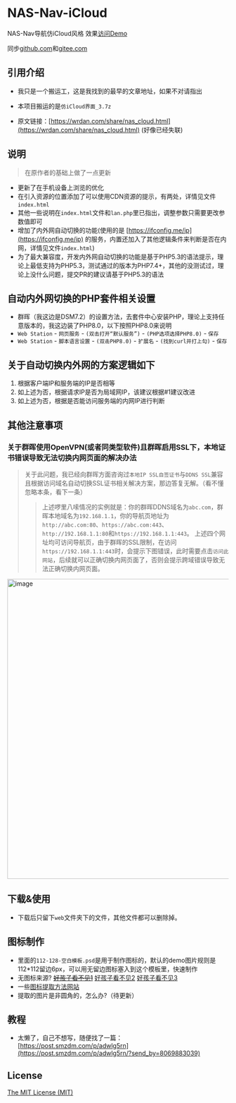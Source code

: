 # NAS-Nav-iCloud

NAS-Nav导航仿iCloud风格 效果[访问Demo](https://asundust.github.io/nav/)

同步[github.com](https://github.com/asundust/NAS-Nav-iCloud)和[gitee.com](https://gitee.com/asundust/NAS-Nav-iCloud)

## 引用介绍

- 我只是一个搬运工，这是我找到的最早的文章地址，如果不对请指出

- 本项目搬运的是`仿iCloud界面_3.7z`

- 原文链接：[https://wrdan.com/share/nas_cloud.html](https://wrdan.com/share/nas_cloud.html) (好像已经失联)

## 说明

> 在原作者的基础上做了一点更新

- 更新了在手机设备上浏览的优化
- 在引入资源的位置添加了可以使用CDN资源的提示，有两处，详情见文件`index.html`
- 其他一些说明在`index.html`文件和`lan.php`里已指出，调整参数只需要更改参数值即可
- 增加了内外网自动切换的功能(使用的是 [https://ifconfig.me/ip](https://ifconfig.me/ip) 的服务，内置还加入了其他逻辑条件来判断是否在内网，详情见文件`index.html`)
- 为了最大兼容度，开发内外网自动切换的功能是基于PHP5.3的语法提示，理论上最低支持为PHP5.3，测试通过的版本为PHP7.4+，其他的没测试过，理论上没什么问题，提交PR的建议请基于PHP5.3的语法

## 自动内外网切换的PHP套件相关设置

- 群晖（我这边是DSM7.2）的设置方法，去套件中心安装PHP，理论上支持任意版本的，我这边装了PHP8.0，以下按照PHP8.0来说明
- `Web Station` - `网页服务` - `(双击打开“默认服务”)` - `(PHP选项选择PHP8.0)` - `保存`
- `Web Station` - `脚本语言设置` - `(双击PHP8.0)` - `扩展名` - `(找到curl并打上勾)` - `保存`

## 关于自动切换内外网的方案逻辑如下

1. 根据客户端IP和服务端的IP是否相等
2. 如上述为否，根据请求IP是否为局域网IP，该建议根据#1建议改进
3. 如上述为否，根据是否能访问服务端的内网IP进行判断

## 其他注意事项

### 关于群晖使用OpenVPN(或者同类型软件)且群晖启用SSL下，本地证书错误导致无法切换内网页面的解决办法
> 关于此问题，我已经向群晖方面咨询过`本地IP SSL自签证书`与`DDNS SSL`兼容且根据访问域名自动切换SSL证书相关解决方案，那边答复无解。（看不懂忽略本条，看下一条） 
>> 上述啰里八嗦情况的实例就是：你的群晖DDNS域名为`abc.com`，群晖本地域名为`192.168.1.1`，你的导航页地址为`http://abc.com:80`、`https://abc.com:443`、`http://192.168.1.1:80`和`https://192.168.1.1:443`。
>> 上述四个网址均可访问导航页，由于群晖的SSL限制，在访问`https://192.168.1.1:443`时，会提示下图错误，此时需要点击`访问此网站`，后续就可以正确切换内网页面了，否则会提示跨域错误导致无法正确切换内网页面。
<img width="681" alt="image" src="https://github.com/asundust/NAS-Nav-iCloud/assets/6573979/41fcda87-0259-4962-8ed7-16be33a168d4">

## 下载&使用

- 下载后只留下`web`文件夹下的文件，其他文件都可以删除掉。

## 图标制作
- 里面的`112-128-空白模板.psd`是用于制作图标的，默认的demo图片规则是112*112留边6px，可以用无留边图标塞入到这个模板里，快速制作
- 无图标来源? [~~好孩子看不见1~~](http://zhangweijie.cn/hq-icon/) [好孩子看不见2](https://bendodson.com/projects/itunes-artwork-finder/) [好孩子看不见3](http://submit.icoicon.com/)
- 一些[图标提取方法网站](https://sspai.com/post/40682)
- 提取的图片是非圆角的，怎么办?（待更新）

## 教程
- 太懒了，自己不想写，随便找了一篇：[https://post.smzdm.com/p/adwlg5rn](https://post.smzdm.com/p/adwlg5rn/?send_by=8069883039)

## License
[The MIT License (MIT)](https://opensource.org/licenses/MIT)
